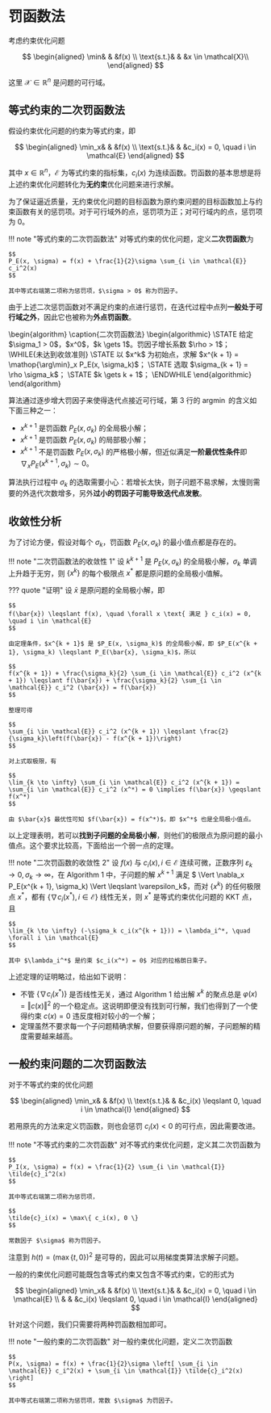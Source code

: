 # 罚函数法

考虑约束优化问题

$$
\begin{aligned}
\min& & &f(x) \\
\text{s.t.}& & &x \in \mathcal{X}\\
\end{aligned}
$$

这里 $\mathcal{X} \in \mathbb{R}^n$ 是问题的可行域。

## 等式约束的二次罚函数法

假设约束优化问题的约束为等式约束，即

$$
\begin{aligned}
\min_x& & &f(x) \\
\text{s.t.}& & &c_i(x) = 0, \quad i \in \mathcal{E}
\end{aligned}
$$

其中 $x \in \mathbb{R}^n$，$\mathcal{E}$ 为等式约束的指标集，$c_i(x)$ 为连续函数。罚函数的基本思想是将上述约束优化问题转化为**无约束**优化问题来进行求解。

为了保证逼近质量，无约束优化问题的目标函数为原约束问题的目标函数加上与约束函数有关的惩罚项。对于可行域外的点，惩罚项为正；对可行域内的点，惩罚项为 0。

!!! note "等式约束的二次罚函数法"
    对等式约束的优化问题，定义**二次罚函数**为

    $$
    P_E(x, \sigma) = f(x) + \frac{1}{2}\sigma \sum_{i \in \mathcal{E}} c_i^2(x)
    $$

    其中等式右端第二项称为惩罚项，$\sigma > 0$ 称为罚因子。

由于上述二次惩罚函数对不满足约束的点进行惩罚，在迭代过程中点列**一般处于可行域之外**，因此它也被称为**外点罚函数**。

<div class="pseudocode">
    \begin{algorithm}
    \caption{二次罚函数法}
    \begin{algorithmic}
    \STATE 给定 $\sigma_1 > 0$，$x^0$，$k \gets 1$。罚因子增长系数 $\rho > 1$；
    \WHILE{未达到收敛准则}
        \STATE 以 $x^k$ 为初始点，求解 $x^{k + 1} = \mathop{\arg\min}_x P_E(x, \sigma_k)$；
        \STATE 选取 $\sigma_{k + 1} = \rho \sigma_k$；
        \STATE $k \gets k + 1$；
    \ENDWHILE
    \end{algorithmic}
    \end{algorithm}
</div>

算法通过逐步增大罚因子来使得迭代点接近可行域，第 3 行的 $\mathop{\arg\min}$ 的含义如下面三种之一：

- $x^{k + 1}$ 是罚函数 $P_E(x, \sigma_k)$ 的全局极小解；
- $x^{k + 1}$ 是罚函数 $P_E(x, \sigma_k)$ 的局部极小解；
- $x^{k + 1}$ 不是罚函数 $P_E(x, \sigma_k)$ 的严格极小解，但近似满足**一阶最优性条件**即 $\nabla_x P_E(x^{k + 1}, \sigma_k) \sim 0$。

算法执行过程中 $\sigma_k$ 的选取需要小心：若增长太快，则子问题不易求解，太慢则需要的外迭代次数增多，另外**过小的罚因子可能导致迭代点发散**。

## 收敛性分析

为了讨论方便，假设对每个 $\sigma_k$，罚函数 $P_E(x, \sigma_k)$ 的最小值点都是存在的。

!!! note "二次罚函数法的收敛性 1"
    设 $k^{k + 1}$ 是 $P_E(x, \sigma_k)$ 的全局极小解，$\sigma_k$ 单调上升趋于无穷，则 $\{x^k\}$ 的每个极限点 $x^*$ 都是原问题的全局极小值解。

??? quote "证明"
    设 $\bar{x}$ 是原问题的全局极小解，即

    $$
    f(\bar{x}) \leqslant f(x), \quad \forall x \text{ 满足 } c_i(x) = 0, \quad i \in \mathcal{E}
    $$

    由定理条件，$x^{k + 1}$ 是 $P_E(x, \sigma_k)$ 的全局极小解，即 $P_E(x^{k + 1}, \sigma_k) \leqslant P_E(\bar{x}, \sigma_k)$，所以

    $$
    f(x^{k + 1}) + \frac{\sigma_k}{2} \sum_{i \in \mathcal{E}} c_i^2 (x^{k + 1}) \leqslant f(\bar{x}) + \frac{\sigma_k}{2} \sum_{i \in \mathcal{E}} c_i^2 (\bar{x}) = f(\bar{x})
    $$

    整理可得

    $$
    \sum_{i \in \mathcal{E}} c_i^2 (x^{k + 1}) \leqslant \frac{2}{\sigma_k}\left(f(\bar{x}) - f(x^{k + 1})\right)
    $$

    对上式取极限，有

    $$
    \lim_{k \to \infty} \sum_{i \in \mathcal{E}} c_i^2 (x^{k + 1}) = \sum_{i \in \mathcal{E}} c_i^2 (x^*) = 0 \implies f(\bar{x}) \geqslant f(x^*)
    $$

    由 $\bar{x}$ 最优性可知 $f(\bar{x}) = f(x^*)$，即 $x^*$ 也是全局极小值点。

以上定理表明，若可以**找到子问题的全局极小解**，则他们的极限点为原问题的最小值点。这个要求比较高，下面给出一个弱一点的定理。

!!! note "二次罚函数的收敛性 2"
    设 $f(x)$ 与 $c_i(x), i \in \mathcal{E}$ 连续可微，正数序列 $\varepsilon_k \to 0, \sigma_k \to \infty$，在 Algorithm 1 中，子问题的解 $x^{k + 1}$ 满足 $ \Vert \nabla_x P_E(x^{k + 1}, \sigma_k) \Vert \leqslant \varepsilon_k$，而对 $\{x^k\}$ 的任何极限点 $x^*$，都有 $\{ \nabla c_i(x^*), i \in \mathcal{E} \}$ 线性无关，则 $x^*$ 是等式约束优化问题的 KKT 点，且

    $$
    \lim_{k \to \infty} (-\sigma_k c_i(x^{k + 1})) = \lambda_i^*, \quad \forall i \in \mathcal{E}
    $$

    其中 $\lambda_i^*$ 是约束 $c_i(x^*) = 0$ 对应的拉格朗日乘子。

上述定理的证明略过，给出如下说明：

- 不管 $\{ \nabla c_i (x^*) \}$ 是否线性无关，通过 Algorithm 1 给出解 $x^k$ 的聚点总是 $\varphi(x) = \Vert c(x) \Vert^2$ 的一个稳定点。这说明即便没有找到可行解，我们也得到了一个使得约束 $c(x) = 0$ 违反度相对较小的一个解；
- 定理虽然不要求每一个子问题精确求解，但要获得原问题的解，子问题解的精度需要越来越高。

## 一般约束问题的二次罚函数法

对于不等式约束的优化问题

$$
\begin{aligned}
\min_x& & &f(x) \\
\text{s.t.}& & &c_i(x) \leqslant 0, \quad i \in \mathcal{I}
\end{aligned}
$$

若用原先的方法来定义罚函数，则也会惩罚 $c_i(x) < 0$ 的可行点，因此需要改进。

!!! note "不等式约束的二次罚函数"
    对不等式约束优化问题，定义其二次罚函数为

    $$
    P_I(x, \sigma) = f(x) = \frac{1}{2} \sum_{i \in \mathcal{I}} \tilde{c}_i^2(x)
    $$

    其中等式右端第二项称为惩罚项，

    $$
    \tilde{c}_i(x) = \max\{ c_i(x), 0 \}
    $$

    常数因子 $\sigma$ 称为罚因子。

注意到 $h(t) = (\max\{t, 0\})^2$ 是可导的，因此可以用梯度类算法求解子问题。

一般的约束优化问题可能既包含等式约束又包含不等式约束，它的形式为

$$
\begin{aligned}
\min_x& & &f(x) \\
\text{s.t.}& & &c_i(x) = 0, \quad i \in \mathcal{E} \\
 & & &c_i(x) \leqslant 0, \quad i \in \mathcal{I}
\end{aligned}
$$

针对这个问题，我们只需要将两种罚函数相加即可。

!!! note "一般约束的二次罚函数"
    对一般约束优化问题，定义二次罚函数

    $$
    P(x, \sigma) = f(x) + \frac{1}{2}\sigma \left[ \sum_{i \in \mathcal{E}} c_i^2(x) + \sum_{i \in \mathcal{I}} \tilde{c}_i^2(x) \right]
    $$

    其中等式右端第二项称为惩罚项，常数 $\sigma$ 为罚因子。
